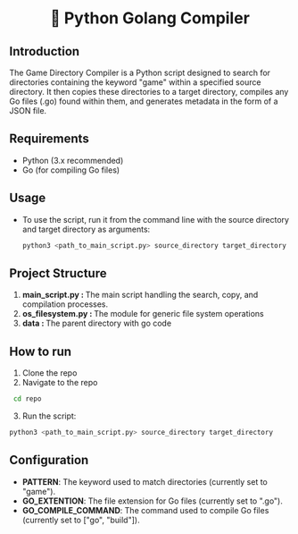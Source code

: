 <h1 align="center">
🐍 Python Golang Compiler
</h1>

## Introduction

The Game Directory Compiler is a Python script designed to search for directories containing the keyword "game" within a specified source directory. It then copies these directories to a target directory, compiles any Go files (.go) found within them, and generates metadata in the form of a JSON file.

## Requirements

- Python (3.x recommended)
- Go (for compiling Go files)

## Usage

- To use the script, run it from the command line with the source directory and target directory as arguments:

  ```sh
  python3 <path_to_main_script.py> source_directory target_directory
  ```

## Project Structure

1. <b>main_script.py : </b> The main script handling the search, copy, and compilation processes.
2. <b>os_filesystem.py : </b> The module for generic file system operations
3. <b>data : </b> The parent directory with go code

## How to run

1. Clone the repo
2. Navigate to the repo

```sh
 cd repo
```

3. Run the script:

```sh
python3 <path_to_main_script.py> source_directory target_directory
```

## Configuration

- <b>PATTERN</b>: The keyword used to match directories (currently set to "game").
- <b>GO_EXTENTION</b>: The file extension for Go files (currently set to ".go").
- <b>GO_COMPILE_COMMAND</b>: The command used to compile Go files (currently set to ["go", "build"]).
